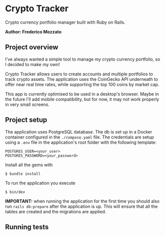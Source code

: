 # Crypto Tracker

Crypto currency portfolio manager built with Ruby on Rails.

**Author: Frederico Mozzato**

## Project overview

I've always wanted a simple tool to manage my crypto currency portfolio, so I decided to make my own! 

Crypto Tracker allows users to create accounts and multiple portfolios to track crypto assets. The application uses the CoinGecko API underneath to offer near real time rates, while supporting the top 100 coins by market cap.

This app is currently optimised to be used in a desktop's browser. Maybe in the future I'll add mobile compatibility, but for now, it may not work properly in very small screens.

## Project setup

The application uses PostgreSQL database. The db is set up in a Docker container configured in the `./compose.yaml` file. The credentials are setup using a `.env` file in the application's root folder with the following template:

```
POSTGRES_USER=<your_user>
POSTGRES_PASSWORD=<your_password>
```

Install all the gems with

```
$ bundle install
```

To run the application you execute

```
$ bin/dev
```

**IMPORTANT:** when running the application for the first time you should also run `rails db:prepare` after the application is up. This will ensure that all the tables are created and the migrations are applied.

## Running tests
